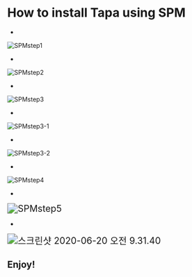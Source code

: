 # How to install Tapa using SPM

- 

![SPMstep1](https://tva1.sinaimg.cn/large/007S8ZIlgy1gfygb8homgj30ir0h3wrn.jpg)

- 

![SPMstep2](https://tva1.sinaimg.cn/large/007S8ZIlgy1gfygbb85thj30o60fz436.jpg)

- 

![SPMstep3](https://tva1.sinaimg.cn/large/007S8ZIlgy1gfygb7ej7hj30kh0c1422.jpg)

- 

![SPMstep3-1](https://tva1.sinaimg.cn/large/007S8ZIlgy1gfygbabzvlj30kc0c341p.jpg)

- 

![SPMstep3-2](https://tva1.sinaimg.cn/large/007S8ZIlgy1gfygbc2wdjj30k60bzdiy.jpg)

- 

![SPMstep4](https://tva1.sinaimg.cn/large/007S8ZIlgy1gfygb6e1ydj30kx05hwex.jpg)

- 

<img src="https://tva1.sinaimg.cn/large/007S8ZIlgy1gfygb9opqfj307l0bkdkf.jpg" alt="SPMstep5" style="zoom:150%;" />

- 

<img src="https://tva1.sinaimg.cn/large/007S8ZIlgy1gfygbs8g3jj309v02t3z0.jpg" alt="스크린샷 2020-06-20 오전 9.31.40" style="zoom:150%;" />

## Enjoy!

